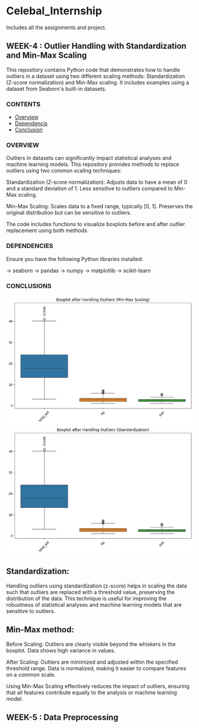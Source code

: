 # Celebal_Internship
Includes all the assignments and project.

## WEEK-4 : Outlier Handling with Standardization and Min-Max Scaling
This repository contains Python code that demonstrates how to handle outliers in a dataset using two different scaling methods: Standardization (Z-score normalization) and Min-Max scaling. It includes examples using a dataset from Seaborn's built-in datasets.

### CONTENTS
- [Overview](#overview)
- [Dependencis](#dependencies)
- [Conclusion](#conclusion)

### OVERVIEW
Outliers in datasets can significantly impact statistical analyses and machine learning models. This repository provides methods to replace outliers using two common scaling techniques:

Standardization (Z-score normalization):
Adjusts data to have a mean of 0 and a standard deviation of 1. 
Less sensitive to outliers compared to Min-Max scaling.

Min-Max Scaling:
Scales data to a fixed range, typically [0, 1].
Preserves the original distribution but can be sensitive to outliers.

The code includes functions to visualize boxplots before and after outlier replacement using both methods.

### DEPENDENCIES
Ensure you have the following Python libraries installed:

-> seaborn
-> pandas
-> numpy
-> matplotlib
-> scikit-learn

### CONCLUSIONS

![Sample Image](images/min_max_method.png)
![Sample Image](images/standard_method.png)

## Standardization: 
Handling outliers using standardization (z-score) helps in scaling the data such that outliers are replaced with a threshold value, preserving the distribution of the data. This technique is useful for improving the robustness of statistical analyses and machine learning models that are sensitive to outliers.

## Min-Max method:
Before Scaling:
Outliers are clearly visible beyond the whiskers in the boxplot.
Data shows high variance in values.

After Scaling:
Outliers are minimized and adjusted within the specified threshold range.
Data is normalized, making it easier to compare features on a common scale.

Using Min-Max Scaling effectively reduces the impact of outliers, ensuring that all features contribute equally to the analysis or machine learning model.

## WEEK-5 : Data Preprocessing





